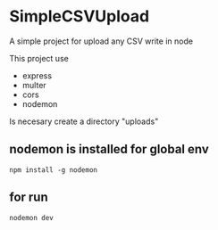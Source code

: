 # SimpleCSVUpload
A simple project for upload any CSV write in node

This project use 

- express
- multer
- cors
- nodemon

Is necesary create a directory "uploads"

## nodemon is installed for global env

```
npm install -g nodemon
```

## for run

```
nodemon dev
```

